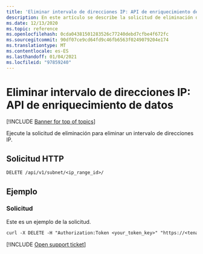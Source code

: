 ```yaml
---
title: 'Eliminar intervalo de direcciones IP: API de enriquecimiento de datos'
description: En este artículo se describe la solicitud de eliminación de intervalo de direcciones IP en la API de enriquecimiento de datos de Cloud App Security.
ms.date: 12/13/2020
ms.topic: reference
ms.openlocfilehash: 0cda04381501283526c77240debd7cfbe4f672fc
ms.sourcegitcommit: 90df07ce9cd64fd9c46fb6563f0249079204e174
ms.translationtype: MT
ms.contentlocale: es-ES
ms.lasthandoff: 01/04/2021
ms.locfileid: "97859240"
---
```

# <a name="delete-ip-address-range---data-enrichment-api"></a>Eliminar intervalo de direcciones IP: API de enriquecimiento de datos

[!INCLUDE [Banner for top of topics](includes/banner.md)]

Ejecute la solicitud de eliminación para eliminar un intervalo de direcciones IP.

## <a name="http-request"></a>Solicitud HTTP

```rest
DELETE /api/v1/subnet/<ip_range_id>/
```

## <a name="example"></a>Ejemplo

### <a name="request"></a>Solicitud

Este es un ejemplo de la solicitud.

```rest
curl -X DELETE -H "Authorization:Token <your_token_key>" "https://<tenant_id>.<tenant_region>.contoso.com/api/v1/subnet/<ip_range_id>/"
```

[!INCLUDE [Open support ticket](includes/support.md)]
